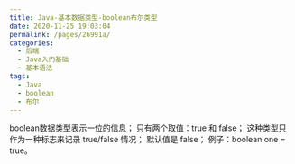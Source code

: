 ```yaml
---
title: Java-基本数据类型-boolean布尔类型
date: 2020-11-25 19:03:04
permalink: /pages/26991a/
categories: 
  - 后端
  - Java入门基础
  - 基本语法
tags: 
  - Java
  - boolean
  - 布尔
---
```


boolean数据类型表示一位的信息；
只有两个取值：true 和 false；
这种类型只作为一种标志来记录 true/false 情况；
默认值是 false；
例子：boolean one = true。
